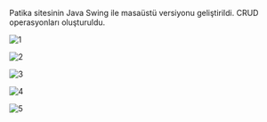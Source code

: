 Patika sitesinin Java Swing ile masaüstü versiyonu geliştirildi.
CRUD operasyonları oluşturuldu.


![1](https://github.com/ezgidolma/PatikaClone/assets/88343326/d91c9482-a0ff-40b8-b39b-978682676c50)

![2](https://github.com/ezgidolma/PatikaClone/assets/88343326/bddd913c-e70b-4fb6-9bec-081d245069c1)

![3](https://github.com/ezgidolma/PatikaClone/assets/88343326/7554a729-eae6-465b-b3ad-e45f50cf2303)

![4](https://github.com/ezgidolma/PatikaClone/assets/88343326/1a076eba-2314-45c3-9647-a2309e1f4b77)

![5](https://github.com/ezgidolma/PatikaClone/assets/88343326/b1e2d10a-975e-43d2-a42a-db9a3cfdd3f3)

